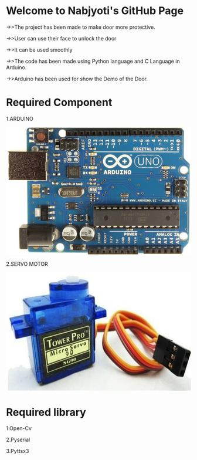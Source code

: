 <h1>Welcome to Nabjyoti's GitHub Page</h1>
->>The project has been made to make door more protective.

->>User can use their face to unlock the door

->>It can be used smoothly

->>The code has been made using Python language and C Language in Arduino

->>Arduino has been used for show the Demo of the Door.

<h1>Required Component</h1>
1.ARDUINO

![GitHub Logo](/12/1.jpeg)

2.SERVO MOTOR

![GitHub Logo](/12/4.jpg)


<h1>Required library</h1>

1.Open-Cv

2.Pyserial

3.Pyttsx3
